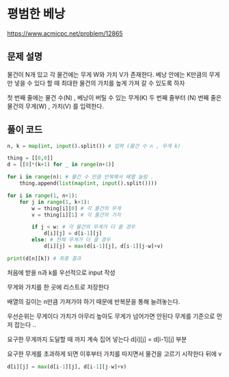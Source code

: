 # 평범한 베낭 

https://www.acmicpc.net/problem/12865

## 문제 설명 
물건이 N개 있고 각 물건에는 무게 W와 가치 V가 존재한다. 
베낭 안에는 K만큼의 무게만 넣을 수 있다 할 때 
최대한 물건의 가치를 높게 가져 갈 수 있도록 하자

첫 번째 줄에는 물건 수(N) , 베낭이 버틸 수 있는 무게(K) 
두 번째 줄부터 (N) 번째 줄은  물건의 무게(W) , 가치(V) 를 입력한다.  


## 풀이 코드
```python
n, k = map(int, input().split()) # 입력 (물건 수 n , 무게 k)

thing = [[0,0]]
d = [[0]*(k+1) for _ in range(n+1)] 

for i in range(n): # 물건 수 만큼 반복해서 배열 늘림 . 
    thing.append(list(map(int, input().split()))) 

for i in range(1, n+1): 
    for j in range(1, k+1):
        w = thing[i][0] # 각 물건의 무게 
        v = thing[i][1] # 각 물건의 가치

        if j < w: # 각 물건의 무게가 더 클 경우  
            d[i][j] = d[i-1][j]
        else: # 전체 무게가 더 클 경우 
            d[i][j] = max(d[i-1][j], d[i-1][j-w]+v)

print(d[n][k]) # 최종 결과 
```

처음에 받을 n과 k를 우선적으로 input 작성  

무게와 가치를 한 곳에 리스트로 저장한다  

배열의 길이는 n만큼 가져가야 하기 때문에 반복문을 통해 늘려놓는다. 

우선순위는 무게이다  가치가 아무리 높아도 무게가 넘어가면 안된다 
무게를 기준으로 먼저 잡는다 .. 

요구한 무게까지 도달할 때 까지 계속 집어 넣는다 d\[i\]\[j\] = d\[i-1\]\[j\] 부분 

요구한 무게를 초과하게 되면 이후부터 가치를 따지면서 물건을 고르기 시작한다 뒤에 v 
```python
d[i][j] = max(d[i-1][j], d[i-1][j-w]+v)
```
